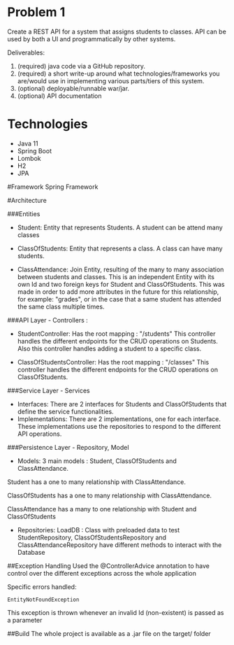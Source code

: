 # Problem 1
Create a REST API for a system that assigns students to classes.  API can be used by both a UI and programmatically by other systems.

Deliverables:

1.  (required) java code via a GitHub repository.
2.  (required) a short write-up  around what technologies/frameworks you are/would use in implementing various parts/tiers of this system.
3.  (optional) deployable/runnable war/jar.
4.  (optional) API documentation

# Technologies
- Java 11
- Spring Boot
- Lombok
- H2
- JPA

#Framework
Spring Framework

#Architecture

###Entities
- Student: Entity that represents Students. A student can be attend many classes

- ClassOfStudents: Entity that represents a class. A class can have many students.

- ClassAttendance: Join Entity, resulting of the many to many association between students and classes.
This is an independent Entity with its own Id and two foreign keys for Student and ClassOfStudents.
This was made in order to add more attributes in the future for this relationship, for example: "grades",
or in the case that a same student has attended the same class multiple times.
 

###API Layer - Controllers :
- StudentController: Has the root mapping : "/students"
This controller handles the different endpoints for the CRUD operations on Students.
Also this controller handles adding a student to a specific class.

- ClassOfStudentsController: Has the root mapping : "/classes"
This controller handles the different endpoints for the CRUD operations on ClassOfStudents.

###Service Layer - Services
- Interfaces: There are 2 interfaces for Students and ClassOfStudents that define the service functionalities.
- Implementations: There are 2 implementations, one for each interface. These implementations use the repositories to
respond to the different API operations. 

###Persistence Layer -  Repository, Model

- Models: 3 main models : Student, ClassOfStudents and ClassAttendance.

Student has a one to many relationship with ClassAttendance.

ClassOfStudents has a one to many relationship with ClassAttendance.

ClassAttendance has a many to one relationship with Student and ClassOfStudents

- Repositories: 
LoadDB : Class with preloaded data to test
StudentRepository, ClassOfStudentsRepository and ClassAttendanceRepository have different methods to interact
with the Database

##Exception Handling
Used the @ControllerAdvice annotation to have control over the different exceptions across the whole application

Specific errors handled:
 ```
EntityNotFoundException
```
 This exception is thrown whenever an invalid Id (non-existent) is passed as a parameter

##Build
The whole project is available as a .jar file on the target/ folder



